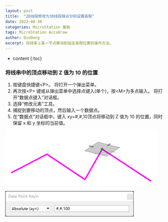 ```yaml
---
layout: post
title:  "2D线段修改为3D线段端点分别设置高程"
date: 2022-08-30
categories: MicroStation 基础
tags: MicroStation AccuDraw
author: QinDong
excerpt: 将线串上某一节点移动到指定高程位置的操作方法。
---
```

* content
{:toc}

### 将线串中的顶点移动到 Z 值为 10 的位置

1. 按键盘快捷键\<P>。 将打开一个弹出菜单。 
2. 再次按\<P> 键或从弹出菜单中选择点键入(单个)，按\<M>为多点输入。  将打开“数据点键入”对话框。 
3. 选择“修改元素”工具。 
4. 捕捉到要移动的顶点，然后输入一个数据点。 
5. 在“数据点”对话框中，键入 xy=#,#,10顶点将移动到 Z 值为 10 的位置，同时保留 x 和 y 坐标的当前值。


![](/img/2022/2022-08-30-13-36-26.png)

![](/img/2022/2022-08-30-13-36-36.png)